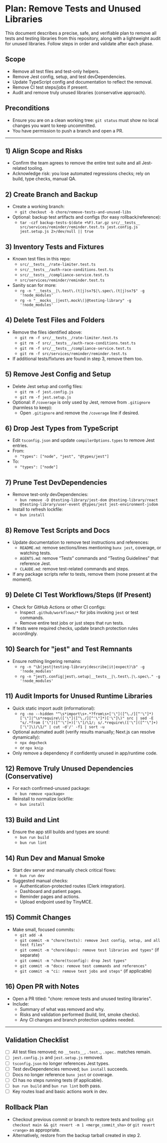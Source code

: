 # Plan: Remove Tests and Unused Libraries

This document describes a precise, safe, and verifiable plan to remove all tests and testing libraries from this repository, along with a lightweight audit for unused libraries. Follow steps in order and validate after each phase.

## Scope
- Remove all test files and test-only helpers.
- Remove Jest config, setup, and test devDependencies.
- Update TypeScript config and documentation to reflect the removal.
- Remove CI test steps/jobs if present.
- Audit and remove truly unused libraries (conservative approach).

## Preconditions
- Ensure you are on a clean working tree: `git status` must show no local changes you want to keep uncommitted.
- You have permission to push a branch and open a PR.

---

## 1) Align Scope and Risks
- Confirm the team agrees to remove the entire test suite and all Jest-related tooling.
- Acknowledge risk: you lose automated regressions checks; rely on build, type checks, manual QA.

## 2) Create Branch and Backup
- Create a working branch:
  - `git checkout -b chore/remove-tests-and-unused-libs`
- Optional: backup test artifacts and configs (for easy rollback/reference):
  - `tar -czf backup-tests-$(date +%F).tar.gz src/__tests__ src/services/reminder/reminder.test.ts jest.config.js jest.setup.js 2>/dev/null || true`

## 3) Inventory Tests and Fixtures
- Known test files in this repo:
  - `src/__tests__/rate-limiter.test.ts`
  - `src/__tests__/auth-race-conditions.test.ts`
  - `src/__tests__/compliance-service.test.ts`
  - `src/services/reminder/reminder.test.ts`
- Sanity scan for more:
  - `rg -n "__tests__|\.test\.(t|j)sx?$|\.spec\.(t|j)sx?$" -g '!node_modules'`
  - `rg -n "__mocks__|jest\.mock\(|@testing-library" -g '!node_modules'`

## 4) Delete Test Files and Folders
- Remove the files identified above:
  - `git rm -f src/__tests__/rate-limiter.test.ts`
  - `git rm -f src/__tests__/auth-race-conditions.test.ts`
  - `git rm -f src/__tests__/compliance-service.test.ts`
  - `git rm -f src/services/reminder/reminder.test.ts`
- If additional tests/fixtures are found in step 3, remove them too.

## 5) Remove Jest Config and Setup
- Delete Jest setup and config files:
  - `git rm -f jest.config.js`
  - `git rm -f jest.setup.js`
- Optional: if `/coverage` is only used by Jest, remove from `.gitignore` (harmless to keep):
  - Open `.gitignore` and remove the `/coverage` line if desired.

## 6) Drop Jest Types from TypeScript
- Edit `tsconfig.json` and update `compilerOptions.types` to remove Jest entries.
- From:
  - `"types": ["node", "jest", "@types/jest"]`
- To:
  - `"types": ["node"]`

## 7) Prune Test DevDependencies
- Remove test-only devDependencies:
  - `bun remove -D @testing-library/jest-dom @testing-library/react @testing-library/user-event @types/jest jest-environment-jsdom`
- Install to refresh lockfile:
  - `bun install`

## 8) Remove Test Scripts and Docs
- Update documentation to remove test instructions and references:
  - `README.md`: remove sections/lines mentioning `bunx jest`, coverage, or watching tests.
  - `AGENTS.md`: remove “Tests” commands and “Testing Guidelines” that reference Jest.
  - `CLAUDE.md`: remove test-related commands and steps.
- If any package scripts refer to tests, remove them (none present at the moment).

## 9) Delete CI Test Workflows/Steps (If Present)
- Check for GitHub Actions or other CI configs:
  - Inspect `.github/workflows/*` for jobs invoking `jest` or test commands.
  - Remove entire test jobs or just steps that run tests.
- If tests were required checks, update branch protection rules accordingly.

## 10) Search for "jest" and Test Remnants
- Ensure nothing lingering remains:
  - `rg -n "\b(jest|testing-library|describe|it|expect)\b" -g '!node_modules'`
  - `rg -n "jest\.config|jest\.setup|__tests__|\.test\.|\.spec\." -g '!node_modules'`

## 11) Audit Imports for Unused Runtime Libraries
- Quick static import audit (informational):
  - `rg -no --hidden "^\s*import\s+.*?from\s+['\"]([^\./][^'\"]*)['\"]|^\s*require\(['\"]([^\./][^'\"]*)['\"]\)" src | sed -E "s/.*from ['\"]([^'\"]+)['\"]/\1/; s/.*require\(['\"]([^'\"]+)['\"]\)/\1/" | cut -d'/' -f1 | sort -u`
- Optional automated audit (verify results manually; Next.js can resolve dynamically):
  - `npx depcheck`
  - or `npx knip`
- Only remove a dependency if confidently unused in app/runtime code.

## 12) Remove Truly Unused Dependencies (Conservative)
- For each confirmed-unused package:
  - `bun remove <package>`
- Reinstall to normalize lockfile:
  - `bun install`

## 13) Build and Lint
- Ensure the app still builds and types are sound:
  - `bun run build`
  - `bun run lint`

## 14) Run Dev and Manual Smoke
- Start dev server and manually check critical flows:
  - `bun run dev`
- Suggested manual checks:
  - Authentication-protected routes (Clerk integration).
  - Dashboard and patient pages.
  - Reminder pages and actions.
  - Upload endpoint used by TinyMCE.

## 15) Commit Changes
- Make small, focused commits:
  - `git add -A`
  - `git commit -m "chore(tests): remove Jest config, setup, and all test files"`
  - `git commit -m "chore(deps): remove test libraries and types"` (if separate)
  - `git commit -m "chore(tsconfig): drop Jest types"`
  - `git commit -m "docs: remove test commands and references"`
  - `git commit -m "ci: remove test jobs and steps"` (if applicable)

## 16) Open PR with Notes
- Open a PR titled: "chore: remove tests and unused testing libraries".
- Include:
  - Summary of what was removed and why.
  - Risks and validation performed (build, lint, smoke checks).
  - Any CI changes and branch protection updates needed.

---

## Validation Checklist
- [ ] All test files removed; no `__tests__`, `.test.`, `.spec.` matches remain.
- [ ] `jest.config.js` and `jest.setup.js` removed.
- [ ] `tsconfig.json` no longer references Jest types.
- [ ] Test devDependencies removed; `bun install` succeeds.
- [ ] Docs no longer reference `bunx jest` or coverage.
- [ ] CI has no steps running tests (if applicable).
- [ ] `bun run build` and `bun run lint` both pass.
- [ ] Key routes load and basic actions work in dev.

## Rollback Plan
- Checkout previous commit or branch to restore tests and tooling: `git checkout main && git revert -m 1 <merge_commit_sha>` or `git revert <range>` as appropriate.
- Alternatively, restore from the backup tarball created in step 2.

